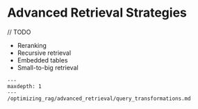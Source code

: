 # Advanced Retrieval Strategies

// TODO

* Reranking
* Recursive retrieval
* Embedded tables
* Small-to-big retrieval

```{toctree}
---
maxdepth: 1
---
/optimizing_rag/advanced_retrieval/query_transformations.md
```
